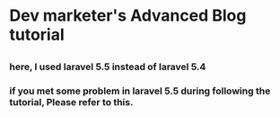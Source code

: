 <!-- I've removed "bootstrap-sass": "^3.3.7" from the package.json dev dependency.
because I'm not gonna use bootstrap in this project. -->


# Dev marketer's Advanced Blog tutorial

## 
### here, I used laravel 5.5 instead of laravel 5.4
### if you met some problem in laravel 5.5 during following the tutorial, Please refer to this.
